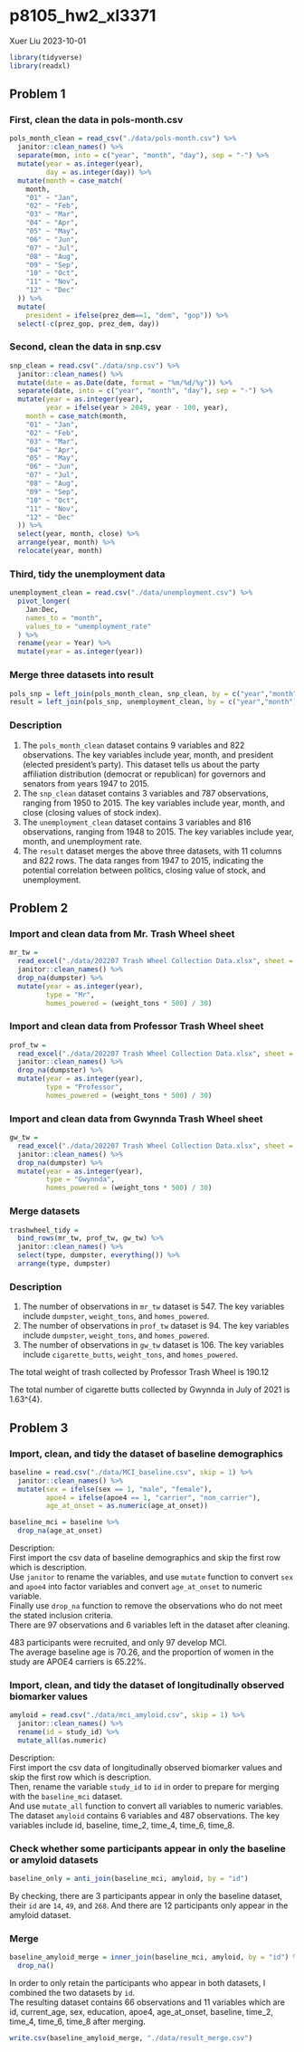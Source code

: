 p8105_hw2_xl3371
================
Xuer Liu
2023-10-01

``` r
library(tidyverse)
library(readxl)
```

## Problem 1

### First, clean the data in pols-month.csv

``` r
pols_month_clean = read_csv("./data/pols-month.csv") %>%
  janitor::clean_names() %>%
  separate(mon, into = c("year", "month", "day"), sep = "-") %>%
  mutate(year = as.integer(year),
         day = as.integer(day)) %>%
  mutate(month = case_match(
    month, 
    "01" ~ "Jan",
    "02" ~ "Feb",
    "03" ~ "Mar",
    "04" ~ "Apr",
    "05" ~ "May",
    "06" ~ "Jun",
    "07" ~ "Jul",
    "08" ~ "Aug",
    "09" ~ "Sep",
    "10" ~ "Oct",
    "11" ~ "Nov",
    "12" ~ "Dec"
  )) %>%
  mutate(
    president = ifelse(prez_dem==1, "dem", "gop")) %>%
  select(-c(prez_gop, prez_dem, day))
```

### Second, clean the data in snp.csv

``` r
snp_clean = read.csv("./data/snp.csv") %>%
  janitor::clean_names() %>%
  mutate(date = as.Date(date, format = "%m/%d/%y")) %>%
  separate(date, into = c("year", "month", "day"), sep = "-") %>%
  mutate(year = as.integer(year),
         year = ifelse(year > 2049, year - 100, year),
    month = case_match(month, 
    "01" ~ "Jan",
    "02" ~ "Feb",
    "03" ~ "Mar",
    "04" ~ "Apr",
    "05" ~ "May",
    "06" ~ "Jun",
    "07" ~ "Jul",
    "08" ~ "Aug",
    "09" ~ "Sep",
    "10" ~ "Oct",
    "11" ~ "Nov",
    "12" ~ "Dec"
  )) %>%
  select(year, month, close) %>%
  arrange(year, month) %>%
  relocate(year, month)
```

### Third, tidy the unemployment data

``` r
unemployment_clean = read.csv("./data/unemployment.csv") %>%
  pivot_longer(
    Jan:Dec,
    names_to = "month",
    values_to = "umemployment_rate"
  ) %>%
  rename(year = Year) %>%
  mutate(year = as.integer(year))
```

### Merge three datasets into result

``` r
pols_snp = left_join(pols_month_clean, snp_clean, by = c("year","month"))
result = left_join(pols_snp, unemployment_clean, by = c("year","month"))
```

### Description

1.  The `pols_month_clean` dataset contains 9 variables and 822
    observations. The key variables include year, month, and president
    (elected president’s party). This dataset tells us about the party
    affiliation distribution (democrat or republican) for governors and
    senators from years 1947 to 2015.
2.  The `snp_clean` dataset contains 3 variables and 787 observations,
    ranging from 1950 to 2015. The key variables include year, month,
    and close (closing values of stock index).
3.  The `unemployment_clean` dataset contains 3 variables and 816
    observations, ranging from 1948 to 2015. The key variables include
    year, month, and unemployment rate.
4.  The `result` dataset merges the above three datasets, with 11
    columns and 822 rows. The data ranges from 1947 to 2015, indicating
    the potential correlation between politics, closing value of stock,
    and unemployment.

## Problem 2

### Import and clean data from Mr. Trash Wheel sheet

``` r
mr_tw = 
  read_excel("./data/202207 Trash Wheel Collection Data.xlsx", sheet = 1, range = "A2:N549") %>%
  janitor::clean_names() %>%
  drop_na(dumpster) %>%
  mutate(year = as.integer(year),
         type = "Mr",
         homes_powered = (weight_tons * 500) / 30) 
```

### Import and clean data from Professor Trash Wheel sheet

``` r
prof_tw =
  read_excel("./data/202207 Trash Wheel Collection Data.xlsx", sheet = 2, range = "A2:M96") %>%
  janitor::clean_names() %>%
  drop_na(dumpster) %>%
  mutate(year = as.integer(year),
         type = "Professor",
         homes_powered = (weight_tons * 500) / 30) 
```

### Import and clean data from Gwynnda Trash Wheel sheet

``` r
gw_tw =
  read_excel("./data/202207 Trash Wheel Collection Data.xlsx", sheet = 4, range = "A2:K108") %>%
  janitor::clean_names() %>%
  drop_na(dumpster) %>%
  mutate(year = as.integer(year),
         type = "Gwynnda",
         homes_powered = (weight_tons * 500) / 30) 
```

### Merge datasets

``` r
trashwheel_tidy = 
  bind_rows(mr_tw, prof_tw, gw_tw) %>% 
  janitor::clean_names() %>% 
  select(type, dumpster, everything()) %>% 
  arrange(type, dumpster)
```

### Description

1.  The number of observations in `mr_tw` dataset is 547. The key
    variables include `dumpster`, `weight_tons`, and `homes_powered`.
2.  The number of observations in `prof_tw` dataset is 94. The key
    variables include `dumpster`, `weight_tons`, and `homes_powered`.
3.  The number of observations in `gw_tw` dataset is 106. The key
    variables include `cigarette_butts`, `weight_tons`, and
    `homes_powered`.

The total weight of trash collected by Professor Trash Wheel is 190.12

The total number of cigarette butts collected by Gwynnda in July of 2021
is 1.63^{4}.

## Problem 3

### Import, clean, and tidy the dataset of baseline demographics

``` r
baseline = read.csv("./data/MCI_baseline.csv", skip = 1) %>%
  janitor::clean_names() %>%
  mutate(sex = ifelse(sex == 1, "male", "female"),
         apoe4 = ifelse(apoe4 == 1, "carrier", "non_carrier"),
         age_at_onset = as.numeric(age_at_onset))

baseline_mci = baseline %>%
  drop_na(age_at_onset)
```

Description:  
First import the csv data of baseline demographics and skip the first
row which is description.  
Use `janitor` to rename the variables, and use `mutate` function to
convert `sex` and `apoe4` into factor variables and convert
`age_at_onset` to numeric variable.  
Finally use `drop_na` function to remove the observations who do not
meet the stated inclusion criteria.  
There are 97 observations and 6 variables left in the dataset after
cleaning.

483 participants were recruited, and only 97 develop MCI.  
The average baseline age is 70.26, and the proportion of women in the
study are APOE4 carriers is 65.22%.

### Import, clean, and tidy the dataset of longitudinally observed biomarker values

``` r
amyloid = read.csv("./data/mci_amyloid.csv", skip = 1) %>%
  janitor::clean_names() %>%
  rename(id = study_id) %>%
  mutate_all(as.numeric)
```

Description:  
First import the csv data of longitudinally observed biomarker values
and skip the first row which is description.  
Then, rename the variable `study_id` to `id` in order to prepare for
merging with the `baseline_mci` dataset.  
And use `mutate_all` function to convert all variables to numeric
variables.  
The dataset `amyloid` contains 6 variables and 487 observations. The key
variables include id, baseline, time_2, time_4, time_6, time_8.

### Check whether some participants appear in only the baseline or amyloid datasets

``` r
baseline_only = anti_join(baseline_mci, amyloid, by = "id") 
```

By checking, there are 3 participants appear in only the baseline
dataset, their `id` are `14`, `49`, and `268`. And there are 12
participants only appear in the amyloid dataset.

### Merge

``` r
baseline_amyloid_merge = inner_join(baseline_mci, amyloid, by = "id") %>%
  drop_na()
```

In order to only retain the participants who appear in both datasets, I
combined the two datasets by `id`.  
The resulting dataset contains 66 observations and 11 variables which
are id, current_age, sex, education, apoe4, age_at_onset, baseline,
time_2, time_4, time_6, time_8 after merging.

``` r
write.csv(baseline_amyloid_merge, "./data/result_merge.csv")
```
